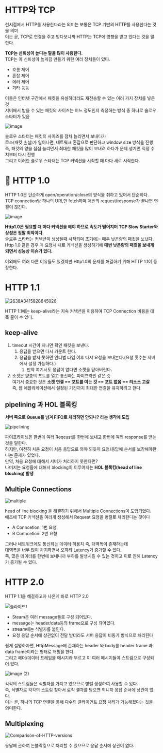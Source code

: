 # HTTP와 TCP 
현시점에서 HTTP를 사용한다라는 의미는 보통은 TCP 기반의 HTTP를 사용한다는 것을 의미             
이는 곧, TCP로 연결을 주고 받다보니까 HTTP는 TCP에 영향을 받고 있다는 것을 말한다.     
      
**TCP는 신뢰성이 높다는 말을 많이 사용한다.**   
TCP는 이 신뢰성이 높게끔 만들기 위한 여러 장치들이 있다.    
      
* 흐름 제어
* 혼잡 제어
* 에러 제어 
* 기타 등등
   
이들은 인터넷 구간에서 패킷을 유실하더라도 재전송할 수 있는 여러 가지 장치를 넣은 것  
서버에서 받을 수 있는 패킷의 사이즈는 어느 정도인지 측정하는 방식 중 하나로 슬로우 스타터가 있음 

![image](https://user-images.githubusercontent.com/50267433/138400390-ba648fb6-28ad-4f83-bc41-c08a5425ee6e.png)

슬로우 스타터는 패킷의 사이즈를 점차 늘리면서 보내다가      
로스(패킷 손실)가 일어나면, 네트워크 혼잡으로 판단하고 window size 방식을 진행        
즉, 패킷의 양을 점점 늘리면서 최대한 패킷을 많이 보내려 하다가 문제 생기면 적정 수치부터 다시 진행  
그리고 이러한 슬로우 스타터는 TCP 커넥션을 시작할 때 마다 새로 시작한다.    
           
# 📄 HTTP 1.0 

HTTP 1.0은 단순하게 open/operation/close의 방식을 취하고 있어서 단순하다.    
TCP connection당 하나의 URL만 fetch하며 매번의 request/response가 끝나면 연결이 끊긴다.       

![image](https://user-images.githubusercontent.com/50267433/138400458-93c5d283-7dbe-459c-81a5-71f777a2ec6c.png)

         
**Http1.0은 필요할 때 마다 커넥션을 해야 하므로 속도가 떨어지며 TCP Slow Starter와 상성은 정말 최악이다.**           
슬로우 스타터는 커넥션이 생성될때 시작되며 초기에는 매우 낮은량의 패킷을 보낸다.                        
Http 1.0 같은 경우 매 요청시 새로 커넥션을 생성하기에 **매번 낮은량의 패킷을 보내게 되면서 성능상 이슈가 있다.**                      
         
이외에도 여러 다른 이유들도 있겠지만 Http1.0의 문제를 해결하기 위해 HTTP 1.1이 등장한다.     
   
# HTTP 1.1
     
![2638A3415828845026](https://user-images.githubusercontent.com/50267433/138406967-4371f9ab-0b06-483f-b79f-4aac5f3f2b27.png)   
 
HTTP 1.1에는 keep-alive라는 지속 커넥션을 이용하여 TCP Connection 비용을 대폭 줄이 수 있다.    
             
## keep-alive  
1. timeout 시간이 지나면 확인 패킷을 보낸다.     
    1. 응답을 받으면 다시 카운트 한다.          
    2. 응답을 받지 못하면 인터벌 타임 이후 다시 요청을 보내본다.(요청 횟수는 서버에서 설정 가능하다.)         
        1. 만약 여기서도 응답이 없다면 소켓을 닫아버린다.      
2. 소켓은 양층의 포트를 열고 통신하는 파이프라인 같은 것              
   여기서 중요한 것은 **소켓 연결 == 포트를 여는 것 == 포트 없음 == 리소스 고갈**             
   즉, 웹 애플리케이션에서 설정된 기간까지 최대한 연결을 유지하려고 한다.          
      
## pipelining 과 HOL 블록킹
**서버 쪽으로 Queue를 넘겨 FIFO로 처리하면 안되나? 라는 생각에 도입**    

![pipelining](https://user-images.githubusercontent.com/50267433/138417589-8e0ae007-74c4-4941-ab6b-391d53735381.jpg)

파이프라이닝은 한번에 여러 Reqeust를 한번에 보내고 한번에 여러 response를 받는 것을 말한다.       
하지만, 여전히 처음 요청이 처음 응답으로 와야 되듯이 요청/응답에 순서를 보장해야한다는 문제가 있었다.     
만약, 처음 요청에 대해서 서버가 처리하지 못한다면?       
나머지는 요청들에 대해서 blocking이 이루어지는 **HOL 블록킹(head of line blocking) 발생**           
      
## Multiple Connections    
![multiple](https://user-images.githubusercontent.com/50267433/138416897-44c0b985-d60e-4465-a019-cdb2ab313109.jpg)   
       
head of line blocking 을 해결하기 위해서 Multiple Connections이 도입되었다.    
애초에 TCP 커넥션을 여러개 생성해서 Request 요청을 병렬로 처리한다는 것이다    

* A Conncetion: 1번 요청
* B Conncetion: 2번 요청

그러나 네트워크에도 통신되는 데이터 허용치 즉, 대역폭이 존재하는데          
대역폭을 너무 많이 차지하면서 오히려 Latency가 증가할 수 있다.            
즉, 많은 데이터를 한번에 보내니까 부하를 발생시킬 수 있는 것이고 이로 인해 Latency가 증가될 수 있다.        
   
# HTTP 2.0  
HTTP 1.1을 해결하고자 나온게 바로 HTTP 2.0   
  
![슬라이드1](https://user-images.githubusercontent.com/50267433/138418948-144409d4-6eb0-4e31-8660-e904fda12806.PNG)

* Steam은 여러 message들로 구성 되어있다.
* message는 header/data등의 frame으로 구성 되어있다.
* stream에는 식별자를 붙인다.
* 요청 응답 순서에 상관없이 전달 받더라도 서버 응답이 비동기 방식으로 처리된다
  

쉽게 설명하자면, HttpMessage에 존재하는 header 와 body를 header frame 과 data frame이라는 형태로 래핑을 한다.   
그리고 헤더/데이터 프레임을 메시지라 부르고 이 여러 메시지들이 스트림으로 구성되어 있다.       

![image (2)](https://user-images.githubusercontent.com/50267433/138419294-2cfec1b6-f8c8-4f40-b9ed-75f5ecb130e5.png)
    
각각의 스트림들은 식별자를 가지고 있으므로 병렬 생성하여 사용할 수 있다.      
즉, 식별자로 각각의 스트림 찾아서 로직 결과를 담으면 되니까 응답 순서에 상관이 없다.           
이는 곧, 하나의 TCP 연결을 통해 다수의 클라이언트 요청 처리가 가능해졌다는 것을 의미한다.     

## Multiplexing 

![Comparison-of-HTTP-versions](https://user-images.githubusercontent.com/50267433/138419777-7506a97c-287c-4be8-9f60-fb5cdb51767d.png)
   
응답에 관하여 논블락킹으로 처리할 수 있으므로 응답 순서에 상관이 없다.        

